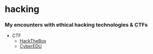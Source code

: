 # hacking

### My encounters with ethical hacking technologies &amp; CTFs

* CTF
    * [HackTheBox](/ctf/htb)
    * [CyberEDU](/ctf/cyberedu)